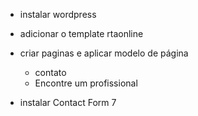 - instalar wordpress
- adicionar o template rtaonline
- criar paginas e aplicar modelo de página
    - contato
    - Encontre um profissional
    
- instalar Contact Form 7